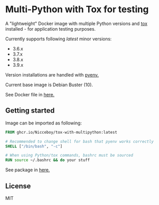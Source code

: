 # Multi-Python with Tox for testing

A "lightweight" Docker image with multiple Python versions and [tox](https://tox.readthedocs.io/en/latest/) installed - for application testing purposes.

Currently supports following *latest* minor versions:

  * 3.6.x
  * 3.7.x
  * 3.8.x
  * 3.9.x

Version installations are handled with [pyenv.](https://github.com/pyenv/pyenv)

Current base image is Debian Buster (10).

See Docker file in [here.](Dockerfile)

## Getting started

Image can be imported as following:

```Dockerfile
FROM ghcr.io/Nicceboy/tox-with-multipython:latest

# Recommended to change shell for bash that pyenv works correctly
SHELL ["/bin/bash", "-c"]

# When using Python/tox commands, bashrc must be sourced
RUN source ~/.bashrc && do your stuff

```

See package in [here.](https://github.com/users/Nicceboy/packages/container/package/tox-with-multipython)

## License

MIT